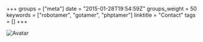 +++
groups = ["meta"]
date = "2015-01-28T19:54:59Z"
groups_weight = 50
keywords = ["robotamer", "gotamer", "phptamer"]
linktitle = "Contact"
tags = []
+++

![Avatar](/img/robotamer.gif)


